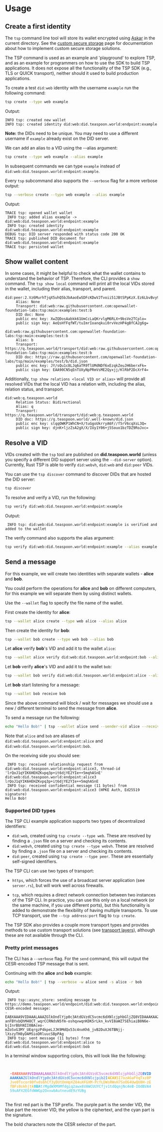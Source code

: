 # Usage

## Create a first identity

The `tsp` command line tool will store its wallet encrypted using [Askar](https://github.com/openwallet-foundation/askar) in the current directory. See the [custom secure storage](../custom-secure-storage.md) page for documentation about how to implement custom secure storage solutions.

<div class="warning">
The TSP command is used as an example and 'playground' to explore TSP, and as an
example for programmers on how to use the SDK to build TSP applications. It does not
expose all the functionality of the TSP SDK (e.g., TLS or QUICK transport), neither
should it used to build production applications.
</div>

To create a test `did:web` identity with the username `example` run the following command:

```sh
tsp create --type web example
```

Output:

```
INFO tsp: created new wallet
INFO tsp: created identity did:web:did.teaspoon.world:endpoint:example
```

**Note:** the DIDs need to be unique. You may need to use a different username if `example` already exist on the DID server.

We can add an alias to a VID using the --alias argument:

```sh
tsp create --type web example --alias example
```

In subsequent commands we can type `example` instead of `did:web:did.teaspoon.world:endpoint:example`.

Every `tsp` subcommand also supports the `--verbose` flag for a more verbose output:

```sh
tsp --verbose create --type web example --alias example
```

Output:

```
TRACE tsp: opened wallet wallet
 INFO tsp: added alias example -> did:web:did.teaspoon.world:endpoint:example
 INFO tsp: created identity did:web:did.teaspoon.world:endpoint:example
DEBUG tsp: DID server responded with status code 200 OK
TRACE tsp: published DID document for did:web:did.teaspoon.world:endpoint:example
TRACE tsp: persisted wallet
```

## Show wallet content

In some cases, it might be helpful to check what the wallet contains to understand the behavior of TSP.
Therefore, the CLI provides a `show` command.
The `tsp show local` command will print all the local VIDs stored in the wallet,
including their alias, transport, and parent.

```
did:peer:2.Vz6MurhTjqX5uhQ5bJbAaoEwSDFcKDwVJTvoii51JBtSPpKzX.Ez6LbvBvy92yWENk8xKYmaX9X9nzMtQCQ2EqgdLKv2YkcpHo7.SeyJzIjp7InVyaSI6InRzcDovLyJ9LCJ0IjoidHNwIn0
	 Alias: None
	 Transport: did:web:raw.githubusercontent.com:openwallet-foundation-labs:tsp:main:examples:test:b
	 DID doc: None
	 public enc key: XwZQDosAabkk61UmCcLaQKrvlgM6RLX+9bsVe2TCplo=
	 public sign key: AeQsHfFqfWT/tuImrIoanqkui0rvVezHP4gBfCA2g6g=

did:web:raw.githubusercontent.com:openwallet-foundation-labs:tsp:main:examples:test:b
	 Alias: b
	 Transport: https://q.teaspoon.world/transport/did:web:raw.githubusercontent.com:openwallet-foundation-labs:tsp:main:examples:test:b
	 DID doc: https://raw.githubusercontent.com/openwallet-foundation-labs/tsp/main/examples/test/b/did.json
	 public enc key: JY/sQu1c8LJq6aTR9TlUMdNDf6xEzqkZeuJH6berxFk=
	 public sign key: EAA90CN5qEnTUXyNpPRmVsME2Qyxjj/KlRbP2DcXrF4=
```

Additionally, `tsp show relations <local VID or alias>`
will provide all resolved VIDs that the local VID has a relation with,
including the alias, relation status, and transport.

```
did:web:q.teaspoon.world
	 Relation Status: Bidirectional
	 Alias: q
	 Transport: https://q.teaspoon.world/transport/did:web:q.teaspoon.world
	 DID doc: https://q.teaspoon.world/.well-known/did.json
	 public enc key: slqqOWKP1WhCN+X/tuGgoUkrryA6F//f5rV6cqXsL3Q=
	 public sign key: djnK+ljzZsA2gX/X/IUy1Y06+j5Souo1bzTDZ9RoJxc=
```

## Resolve a VID

VIDs created with the `tsp` tool are published on **did.teaspoon.world** (unless you specify a different DID support server using the `--did-server` option).
Currently, Rust TSP is able to verify `did:webvh`, `did:web` and `did:peer` VIDs.

You can use the `tsp discover` command to discover DIDs that are hosted the DID server:

```sh
tsp discover
```

To resolve and verify a VID, run the following:

```sh
tsp verify did:web:did.teaspoon.world:endpoint:example
```

Output:

```
 INFO tsp: did:web:did.teaspoon.world:endpoint:example is verified and added to the wallet
```

The verify command also supports the alias argument:

```sh
tsp verify did:web:did.teaspoon.world:endpoint:example --alias example
```

## Send a message

For this example, we will create two identities with separate wallets - **alice** and **bob**.

You could perform the operations for **alice** and **bob** on different computers, for this example
we will separate them by using distinct wallets.

Use the `--wallet` flag to specify the file name of the wallet.

First create the identity for **alice**:

```sh
tsp --wallet alice create --type web alice --alias alice
```

Then create the identity for **bob**:

```sh
tsp --wallet bob create --type web bob --alias bob
```

Let **alice** verify **bob**'s VID and add it to the wallet `alice`:

```sh
tsp --wallet alice verify did:web:did.teaspoon.world:endpoint:bob --alias bob
```

Let **bob** verify **alice**'s VID and add it to the wallet `bob`:

```sh
tsp --wallet bob verify did:web:did.teaspoon.world:endpoint:alice --alias alice
```

Let **bob** start listening for a message:

```sh
tsp --wallet bob receive bob
```

Since the above command will block / wait for messages we should use
a new / different terminal to send the message from **alice**.

To send a message run the following:

```sh
echo "Hello Bob!" | tsp --wallet alice send --sender-vid alice --receiver-vid bob
```

Note that `alice` and `bob` are aliases of `did:web:did.teaspoon.world:endpoint:alice`
and `did:web:did.teaspoon.world:endpoint:bob`.

On the receiving side you should see:

```
 INFO tsp: received relationship request from did:web:did.teaspoon.world:endpoint:alice3, thread-id 'lrQoJ1qYIK6HEHZKvpq3p+it6djYE2YIe++5mqhASnE'
did:web:did.teaspoon.world:endpoint:alice3      lrQoJ1qYIK6HEHZKvpq3p+it6djYE2YIe++5mqhASnE
 INFO tsp: received confidential message (11 bytes) from did:web:did.teaspoon.world:endpoint:alice3 (HPKE Auth, Ed25519 signature)
Hello Bob!
```

### Supported DID types

The TSP CLI example application supports two types of decentralized identifiers:

- `did:web`, created using `tsp create --type web`. These are resolved by finding a `.json` file on a server and checking its contents.
- `did:webvh`, created using `tsp create --type webvh`. These are resolved by finding a `.json` file on a server and checking its contents.
- `did:peer`, created using `tsp create --type peer`. These are essentially self-signed identifiers.

The TSP CLI can use two types of transport:

- `https`, which forces the use of a broadcast server application (see `server.rs`),
  but will work well across firewalls.

- `tcp`, which requires a direct network connection between two instances of the TSP CLI.
  In practice, you can use this only on a local network (or the same machine, if you use different ports), but
  this functionality is added to demonstrate the flexibility of having multiple transports.
  To use TCP transport, use the `--tcp address:port` flag to `tcp create`.

The TSP SDK also provides a couple more transport types and provides methods to use custom transport solutions (see [transport layers](../transport.md)), although these are not available through the CLI.

### Pretty print messages

The CLI has a `--verbose` flag.
For the `send` command, this will output the CESR-encoded TSP message that is sent.

Continuing with the **alice** and **bob** example:

```sh
echo "Hello Bob!" | tsp --verbose -w alice send -s alice -r bob
```

Output:

```
 INFO tsp::async_store: sending message to https://demo.teaspoon.world/endpoint/did:web:did.teaspoon.world:endpoint:bob
CESR-encoded message:
-EABXAAA9VIDAAALAAAZGlkOndlYjp0c3AtdGVzdC5vcmc6dXNlcjphbGljZQ8VIDAAAKAAZGlkOndlYjp0c3AtdGVzdC5vcmc6dXNlcjpib2I4CAX7ngr3YHl2z91L-anFBYxbQhM48CT_wqrCCRNdsN5fm-oshqvwqnKDK5rLkn_kvVI8aWZ7SEhiaiB8N6e-bjInrBbhNII0BAceo-mZoSvG3MY_UEqrgzP4kpeLJJK9MdQx53c4nxKh6_jvB2DuXJ6TBNjj-lXszyTH8yDAMSioDRluucSBpPAg
 INFO tsp: sent message (11 bytes) from did:web:did.teaspoon.world:endpoint:alice to did:web:did.teaspoon.world:endpoint:bob
```

In a terminal window supporting colors, this will look like the following:

<code style="display: block; line-break: anywhere; padding: 1rem;">
<strong style="color: #F66151;">-EABXAAA</strong><span style="color: #C061CB;"><strong>9VIDAAALAAA</strong>ZGlkOndlYjp0c3AtdGVzdC5vcmc6dXNlcjphbGljZQ</span><span style="color: #2A7BDE;"><strong>8VIDAAAKAA</strong>ZGlkOndlYjp0c3AtdGVzdC5vcmc6dXNlcjpib2I</span><span style="color: #E9AD0C;"><strong>4CAX</strong>5I7ozAGaFVqTxz8PJve0Tscor80fvds6hCf3yDUtOnHpXZ84uXFGXM-PcfLDWsRWvH7SoOG4UwQU8H-zEfBFs0skhjtk</span><span style="color: #33C7DE;"><strong>0BA</strong>trMgdWXM9Mfdgiq2awx6VAWCUUYCfjv1tdQqnjNc4eB-IOdBVA459uAFX2EGfdWWGp2OxxwbAutneudE9zYUBg</span>
</code>

The first red part is the TSP prefix. The purple part is the sender VID, the blue
part the receiver VID, the yellow is the ciphertext, and the cyan part is the signature.

The bold characters note the CESR selector of the part.
